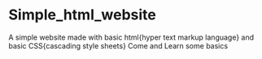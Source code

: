 # Simple_html_website
A simple website made with basic html{hyper text markup language} and basic CSS{cascading style sheets}
Come and Learn some basics
